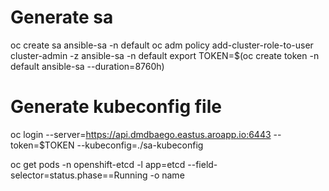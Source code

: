# Generate sa

oc create sa ansible-sa -n default
oc adm policy add-cluster-role-to-user cluster-admin -z ansible-sa -n default
export TOKEN=$(oc create token -n default  ansible-sa  --duration=8760h)

# Generate kubeconfig file


oc login --server=https://api.dmdbaego.eastus.aroapp.io:6443 --token=$TOKEN --kubeconfig=./sa-kubeconfig

oc get pods -n openshift-etcd  -l app=etcd --field-selector=status.phase==Running -o name